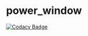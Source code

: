 # power_window
[![Codacy Badge](https://api.codacy.com/project/badge/Grade/e6d73b01069a4274bfc7e74c5eb73ade)](https://app.codacy.com/app/rellingeorge/power_window?utm_source=github.com&utm_medium=referral&utm_content=rellingeorge/power_window&utm_campaign=Badge_Grade_Dashboard)